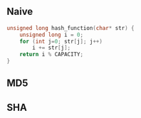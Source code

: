 ## Naive
```c
unsigned long hash_function(char* str) {
    unsigned long i = 0;
    for (int j=0; str[j]; j++)
        i += str[j];
    return i % CAPACITY;
}
```

## MD5

## SHA